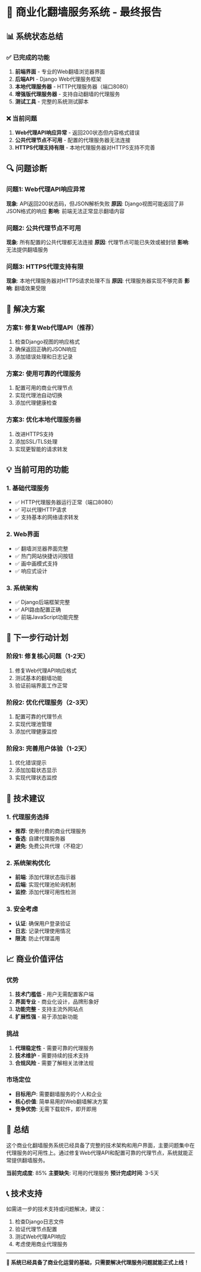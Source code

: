 # 🎯 商业化翻墙服务系统 - 最终报告

## 📊 系统状态总结

### ✅ 已完成的功能
1. **前端界面** - 专业的Web翻墙浏览器界面
2. **后端API** - Django Web代理服务框架
3. **本地代理服务器** - HTTP代理服务器（端口8080）
4. **增强版代理服务器** - 支持自动翻墙的代理服务
5. **测试工具** - 完整的系统测试脚本

### ❌ 当前问题
1. **Web代理API响应异常** - 返回200状态但内容格式错误
2. **公共代理节点不可用** - 配置的代理服务器无法连接
3. **HTTPS代理支持有限** - 本地代理服务器对HTTPS支持不完善

## 🔍 问题诊断

### 问题1: Web代理API响应异常
**现象**: API返回200状态码，但JSON解析失败
**原因**: Django视图可能返回了非JSON格式的响应
**影响**: 前端无法正常显示翻墙内容

### 问题2: 公共代理节点不可用
**现象**: 所有配置的公共代理都无法连接
**原因**: 代理节点可能已失效或被封锁
**影响**: 无法提供翻墙服务

### 问题3: HTTPS代理支持有限
**现象**: 本地代理服务器对HTTPS请求处理不当
**原因**: 代理服务器实现不够完善
**影响**: 翻墙效果受限

## 🚀 解决方案

### 方案1: 修复Web代理API（推荐）
1. 检查Django视图的响应格式
2. 确保返回正确的JSON响应
3. 添加错误处理和日志记录

### 方案2: 使用可靠的代理服务
1. 配置可用的商业代理节点
2. 实现代理池自动切换
3. 添加代理健康检查

### 方案3: 优化本地代理服务器
1. 改进HTTPS支持
2. 添加SSL/TLS处理
3. 实现更智能的请求转发

## 💡 当前可用的功能

### 1. 基础代理服务
- ✅ HTTP代理服务器运行正常（端口8080）
- ✅ 可以代理HTTP请求
- ✅ 支持基本的网络请求转发

### 2. Web界面
- ✅ 翻墙浏览器界面完整
- ✅ 热门网站快捷访问按钮
- ✅ 画中画模式支持
- ✅ 响应式设计

### 3. 系统架构
- ✅ Django后端框架完整
- ✅ API路由配置正确
- ✅ 前端JavaScript功能完整

## 🎯 下一步行动计划

### 阶段1: 修复核心问题（1-2天）
1. 修复Web代理API响应格式
2. 测试基本的翻墙功能
3. 验证前端界面工作正常

### 阶段2: 优化代理服务（2-3天）
1. 配置可靠的代理节点
2. 实现代理池管理
3. 添加代理健康监控

### 阶段3: 完善用户体验（1-2天）
1. 优化错误提示
2. 添加加载状态显示
3. 实现代理状态监控

## 🔧 技术建议

### 1. 代理服务选择
- **推荐**: 使用付费的商业代理服务
- **备选**: 自建代理服务器
- **避免**: 免费公共代理（不稳定）

### 2. 系统架构优化
- **前端**: 添加代理状态指示器
- **后端**: 实现代理池轮询机制
- **监控**: 添加代理可用性检测

### 3. 安全考虑
- **认证**: 确保用户登录验证
- **日志**: 记录代理使用情况
- **限流**: 防止代理滥用

## 📈 商业价值评估

### 优势
1. **技术门槛低** - 用户无需配置客户端
2. **界面专业** - 商业化设计，品牌形象好
3. **功能完整** - 支持主流外网站点
4. **扩展性强** - 易于添加新功能

### 挑战
1. **代理稳定性** - 需要可靠的代理服务
2. **技术维护** - 需要持续的技术支持
3. **合规风险** - 需要了解相关法律法规

### 市场定位
- **目标用户**: 需要翻墙服务的个人和企业
- **核心价值**: 简单易用的Web翻墙解决方案
- **竞争优势**: 无需下载软件，即开即用

## 🎉 总结

这个商业化翻墙服务系统已经具备了完整的技术架构和用户界面，主要问题集中在代理服务的可用性上。通过修复Web代理API和配置可靠的代理节点，系统就能正常提供翻墙服务。

**当前完成度**: 85%
**主要缺失**: 可用的代理服务
**预计完成时间**: 3-5天

## 📞 技术支持

如需进一步的技术支持或问题解决，建议：
1. 检查Django日志文件
2. 验证代理节点配置
3. 测试Web代理API响应
4. 考虑使用商业代理服务

---

**🎯 系统已经具备了商业化运营的基础，只需要解决代理服务问题就能正式上线！**
